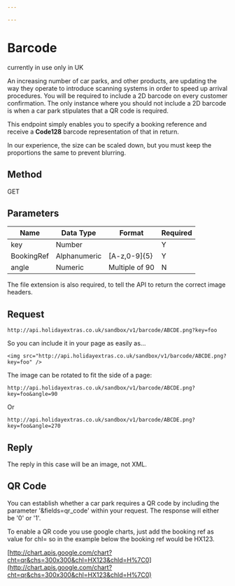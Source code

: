 ```yaml
---

---
```


# Barcode

currently in use only in UK

An increasing number of car parks, and other products, are updating the way they operate to introduce scanning systems in order to speed up arrival procedures. You will be required to include a 2D barcode on every customer confirmation. The only instance where you should not include a 2D barcode is when a car park stipulates that a QR code is required.

This endpoint simply enables you to specify a booking reference and receive a **Code128** barcode representation of that in return. 

In our experience, the size can be scaled down, but you must keep the proportions the same to prevent blurring. 
## Method

GET


## Parameters

 | Name       | Data Type    | Format         | Required | 
 | ----       | ---------    | ------         | -------- | 
 | key        | Number       |                | Y        | 
 | BookingRef | Alphanumeric | [A-z,0-9]{5}   | Y        | 
 | angle      | Numeric      | Multiple of 90 | N        | 

The file extension is also required, to tell the API to return the correct image headers.

## Request

```
http://api.holidayextras.co.uk/sandbox/v1/barcode/ABCDE.png?key=foo
```

So you can include it in your page as easily as...

```
<img src="http://api.holidayextras.co.uk/sandbox/v1/barcode/ABCDE.png?key=foo" />
```


The image can be rotated to fit the side of a page:

```
http://api.holidayextras.co.uk/sandbox/v1/barcode/ABCDE.png?key=foo&angle=90
```
Or
```
http://api.holidayextras.co.uk/sandbox/v1/barcode/ABCDE.png?key=foo&angle=270
```


## Reply

The reply in this case will be an image, not XML.

## QR Code

You can establish whether a car park requires a QR code by including the parameter '&fields=qr_code' within your request. The response will either be '0' or '1'. 

To enable a QR code you use google charts, just add the booking ref as value for chl=  ​so in the example below the booking ref would be HX123.​

[http://chart.apis.google.com/chart?cht=qr&chs=300x300&chl=HX123&chld=H%7C0](http://chart.apis.google.com/chart?cht=qr&chs=300x300&chl=HX123&chld=H%7C0)
